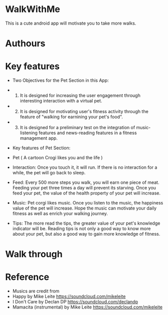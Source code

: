 # WalkWithMe
This is a cute android app will motivate you to take more walks.
# Authours


# Key features


- Two Objectives for the Pet Section in this App:
- 1) It is designed for increasing the user engagement through interesting interaction with a virtual pet.
- 2) It is designed for motivating user's fitness activity through the feature of "walking for earnining your pet's food".
- 3) It is designed for a preliminary test on the integration of music-listening features and news-reading features in a fitness management app. 

- Key features of Pet Section:
- Pet ( A cartoon Crogi likes you and the life )
- Interaction: Once you touch it, it will run. If there is no interaction for a while, the pet will go back to sleep.
- Feed: Every 500 more steps you walk, you will earn one piece of meat. Feeding your pet three times a day will prevent its starving. Once you feed your pet, the value of the health property of your pet will increase.
- Music: Pet corgi likes music. Once you listen to the music, the happiness value of the pet will increase. Hope the music can motivate your daily fitness as well as enrich your walking journey.
- Tips: The more read the tips, the greater value of your pet's knowledge indicator will be. Reading tips is not only a good way to know more about your pet, but also a good way to gain more knowledge of fitness.

# Walk through

# Reference
- Musics are credit from
- Happy by Mike Leite https://soundcloud.com/mikeleite
- I Don't Care by Declan DP https://soundcloud.com/declandp
- Mamacita (instrumental) by Mike Leite https://soundcloud.com/mikeleite

